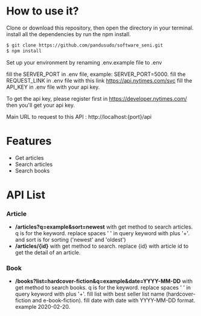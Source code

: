# How to use it?
Clone or download this repository, then open the directory in your terminal.
install all the dependencies by run the npm install.

```bash
$ git clone https://github.com/pandusudo/software_seni.git
$ npm install
```

Set up your environment by renaming .env.example file to .env

fill the SERVER_PORT in .env file, example: SERVER_PORT=5000.
fill the REQUEST_LINK in .env file with this link https://api.nytimes.com/svc
fill the API_KEY in .env file with your api key.

To get the api key, please register first in https://developer.nytimes.com/ then you'll get your api key.

Main URL to request to this API : http://localhost:{port}/api

# Features
- Get articles
- Search articles
- Search books

# API List
### Article
- **/articles?q=example&sort=newest** with get method to search articles. q is for the keyword. replace spaces ' ' in query keyword with plus '+'. and sort is for sorting ('newest' and 'oldest')
- **/articles/{id}** with get method to search. replace {id} with article id to get the detail of an article.

### Book
- **/books?list=hardcover-fiction&q=example&date=YYYY-MM-DD** with get method to search books. q is for the keyword. replace spaces ' ' in query keyword with plus '+'. fill list with best seller list name (hardcover-fiction and e-book-fiction). fill date with date with YYYY-MM-DD format. example 2020-02-20.
